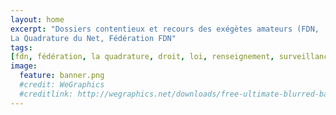 ```yaml
---
layout: home
excerpt: "Dossiers contentieux et recours des exégètes amateurs (FDN,
La Quadrature du Net, Fédération FDN"
tags:
[fdn, fédération, la quadrature, droit, loi, renseignement, surveillance, filtrage, web, internet, censure]
image:
  feature: banner.png
  #credit: WeGraphics
  #creditlink: http://wegraphics.net/downloads/free-ultimate-blurred-background-pack/
---
```

